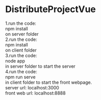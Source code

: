 # DistributeProjectVue

  1.run the code:  
  npm install   
  on server folder  
  2.run the code:  
  npm install   
  on client folder  
  3.run the code:  
  node app  
  in server folder to start the server  
  4.run the code:  
  npm run serve  
  in client folder to start the front webpage.  
  server url: localhost:3000  
  front web url: localhost:8888  
